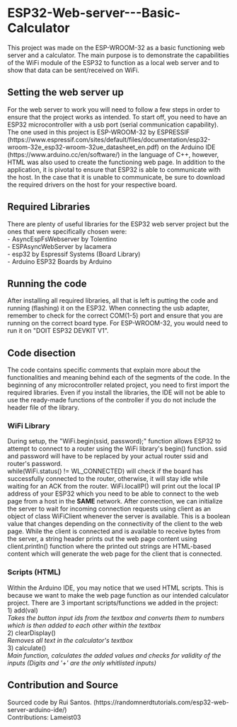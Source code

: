 # ESP32-Web-server---Basic-Calculator
This project was made on the ESP-WROOM-32 as a basic functioning web server and a calculator. The main purpose is to demonstrate the capabilities of the WiFi module of the ESP32 to function as a local web server and to show that data can be sent/received on WiFi.

<h2>Setting the web server up</h2>
For the web server to work you will need to follow a few steps in order to ensure that the project works as intended. To start off, you need to have an ESP32 microcontroller with a usb port (serial communication capability). The one used in this project is ESP-WROOM-32 by ESPRESSIF (https://www.espressif.com/sites/default/files/documentation/esp32-wroom-32e_esp32-wroom-32ue_datasheet_en.pdf) on the Arduino IDE (https://www.arduino.cc/en/software/) in the language of C++, however, HTML was also used to create the functioning web page. In addition to the application, it is pivotal to ensure that ESP32 is able to communicate with the host. In the case that it is unable to communicate, be sure to download the required drivers on the host for your respective board.

<h2>Required Libraries</h2>
There are plenty of useful libraries for the ESP32 web server project but the ones that were specifically chosen were: <br>
- AsyncEspFsWebserver by Tolentino <br>
- ESPAsyncWebServer by lacamera <br>
- esp32 by Espressif Systems (Board Library) <br>
- Arduino ESP32 Boards by Arduino <br>

<h2>Running the code</h2>
After installing all required libraries, all that is left is putting the code and running (flashing) it on the ESP32. When connecting the usb adapter, remember to check for the correct COM(1-5) port and ensure that you are running on the correct board type. For ESP-WROOM-32, you would need to run it on "DOIT ESP32 DEVKIT V1".

<h2>Code disection</h2>
The code contains specific comments that explain more about the functionalities and meaning behind each of the segments of the code. In the beginning of any microcontroller related project, you need to first import the required libraries. Even if you install the libraries, the IDE will not be able to use the ready-made functions of the controller if you do not include the header file of the library.

<h3>WiFi Library</h3>
During setup, the "WiFi.begin(ssid, password);" function allows ESP32 to attempt to connect to a router using the WiFi library's begin() function. ssid and password will have to be replaced by your actual router ssid and router's password. <br>
while(WiFi.status() != WL_CONNECTED) will check if the board has successfully connected to the router, otherwise, it will stay idle while waiting for an ACK from the router. WiFi.localIP() will print out the local IP address of your ESP32 which you need to be able to connect to the web page from a host in the <b>SAME</b> network. After connection, we can initialize the server to wait for incoming connection requests using client as an object of class WiFiClient whenever the server is available. This is a boolean value that changes depending on the connectivity of the client to the web page. While the client is connected and is available to receive bytes from the server, a string header prints out the web page content using client.println() function where the printed out strings are HTML-based content which will generate the web page for the client that is connected.

<h3>Scripts (HTML)</h3>
Within the Arduino IDE, you may notice that we used HTML scripts. This is because we want to make the web page function as our intended calculator project. There are 3 important scripts/functions we added in the project: <br>
1) add(val)  <br>
<i>Takes the button input ids from the textbox and converts them to numbers which is then added to each other within the textbox</i> <br>
2) clearDisplay() <br>
<i>Removes all text in the calculator's textbox</i> <br>
3) calculate() <br>
<i>Main function, calculates the added values and checks for validity of the inputs (Digits and '+' are the only whitlisted inputs)</i> <br>

<h2>Contribution and Source</h2>
Sourced code by Rui Santos. (https://randomnerdtutorials.com/esp32-web-server-arduino-ide/)  <br>
Contributions: Lameist03
